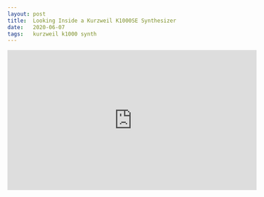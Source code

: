 ```yaml
---
layout: post
title:  Looking Inside a Kurzweil K1000SE Synthesizer
date:   2020-06-07
tags:   kurzweil k1000 synth
---
```

<iframe width="560" height="315" src="https://www.youtube.com/embed/Aft5UipyYws" frameborder="0" allow="accelerometer; autoplay; encrypted-media; gyroscope; picture-in-picture" allowfullscreen></iframe>
